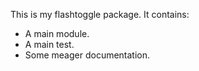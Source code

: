 This is my flashtoggle package. It contains:
* A main module.
* A main test.
* Some meager documentation.

